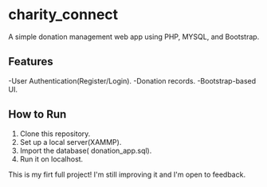 # charity_connect
A simple donation management web app using PHP, MYSQL,  and Bootstrap.

## Features
-User Authentication(Register/Login).
-Donation records.
-Bootstrap-based UI.

## How to Run
1. Clone this repository.
2. Set up a local server(XAMMP).
3. Import the database( donation_app.sql).
4. Run it on localhost.

This is my firt full project! I'm still improving it and I'm open to feedback.
